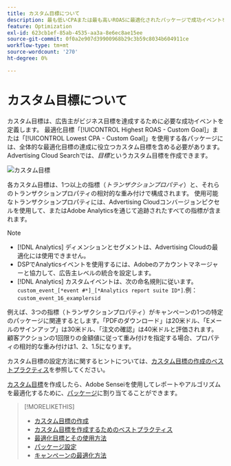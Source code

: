 ```yaml
---
title: カスタム目標について
description: 最も低いCPAまたは最も高いROASに最適化されたパッケージで成功イベントを定義するためのカスタム目標について説明します。
feature: Optimization
exl-id: 623cb1ef-85ab-4535-aa3a-8e6ec8ae15ee
source-git-commit: 0f0a2e907d39900968b29c3b59c8034b604911ce
workflow-type: tm+mt
source-wordcount: '270'
ht-degree: 0%

---
```


# カスタム目標について

カスタム目標は、広告主がビジネス目標を達成するために必要な成功イベントを定義します。 最適化目標「[!UICONTROL Highest ROAS - Custom Goal]」または「[!UICONTROL Lowest CPA - Custom Goal]」を使用する各パッケージには、全体的な最適化目標の達成に役立つカスタム目標を含める必要があります。 Advertising Cloud Searchでは、*目標*&#x200B;というカスタム目標を作成できます。

![カスタム目標](/help/dsp/assets/objective-goals.png)

各カスタム目標は、1つ以上の指標（*トランザクションプロパティ*）と、それらのトランザクションプロパティの相対的な重み付けで構成されます。 使用可能なトランザクションプロパティには、Advertising Cloudコンバージョンピクセルを使用して、またはAdobe Analyticsを通じて追跡されたすべての指標が含まれます。

>[!NOTE]
>
>* [!DNL Analytics] ディメンションとセグメントは、Advertising Cloudの最適化には使用できません。
>* DSPでAnalyticsイベントを使用するには、Adobeのアカウントマネージャーと協力して、広告主レベルの統合を設定します。
>* [!DNL Analytics] カスタムイベントは、次の命名規則に従います。 `custom_event_[*event #*]_[*Analytics report suite ID*]`.例：`custom_event_16_examplersid`


例えば、3つの指標（トランザクションプロパティ）がキャンペーンの1つの特定のパッケージに関連するとします。「PDFのダウンロード」は20米ドル、「Eメールのサインアップ」は30米ドル、「注文の確認」は40米ドルと評価されます。 顧客アクションの1回限りの金額値に従って重み付けを指定する場合、プロパティの相対的な重み付けは1、2、1.5になります。

カスタム目標の設定方法に関するヒントについては、[カスタム目標の作成のベストプラクティス](custom-goal-best-practices.md)を参照してください。

[カスタム目標](custom-goal-create.md)を作成したら、Adobe Senseiを使用してレポートやアルゴリズムを最適化するために、[パッケージ](/help/dsp/campaign-management/packages/package-settings.md)に割り当てることができます。

>[!MORELIKETHIS]
>
>* [カスタム目標の作成](custom-goal-create.md)
>* [カスタム目標を作成するためのベストプラクティス](custom-goal-best-practices.md)
>* [最適化目標とその使用方法](optimization-goals.md)
>* [パッケージ設定](/help/dsp/campaign-management/packages/package-settings.md)
> * [キャンペーンの最適化方法](optimization-how-dsp-optimizes-campaigns.md)

